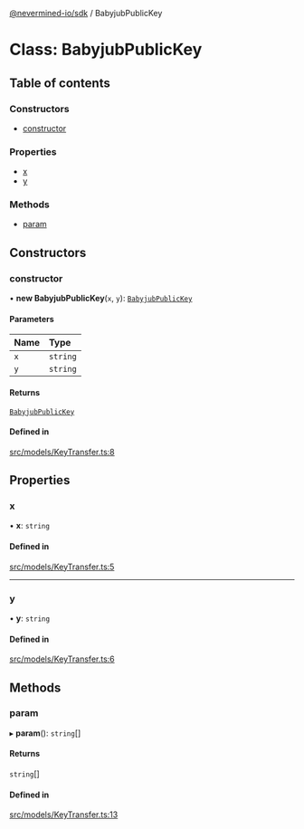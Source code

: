 [@nevermined-io/sdk](../code-reference.md) / BabyjubPublicKey

# Class: BabyjubPublicKey

## Table of contents

### Constructors

- [constructor](BabyjubPublicKey.md#constructor)

### Properties

- [x](BabyjubPublicKey.md#x)
- [y](BabyjubPublicKey.md#y)

### Methods

- [param](BabyjubPublicKey.md#param)

## Constructors

### constructor

• **new BabyjubPublicKey**(`x`, `y`): [`BabyjubPublicKey`](BabyjubPublicKey.md)

#### Parameters

| Name | Type     |
| :--- | :------- |
| `x`  | `string` |
| `y`  | `string` |

#### Returns

[`BabyjubPublicKey`](BabyjubPublicKey.md)

#### Defined in

[src/models/KeyTransfer.ts:8](https://github.com/nevermined-io/sdk-js/blob/4d0a0baa5afc98578a0eec8d32b14e61f501c376/src/models/KeyTransfer.ts#L8)

## Properties

### x

• **x**: `string`

#### Defined in

[src/models/KeyTransfer.ts:5](https://github.com/nevermined-io/sdk-js/blob/4d0a0baa5afc98578a0eec8d32b14e61f501c376/src/models/KeyTransfer.ts#L5)

---

### y

• **y**: `string`

#### Defined in

[src/models/KeyTransfer.ts:6](https://github.com/nevermined-io/sdk-js/blob/4d0a0baa5afc98578a0eec8d32b14e61f501c376/src/models/KeyTransfer.ts#L6)

## Methods

### param

▸ **param**(): `string`[]

#### Returns

`string`[]

#### Defined in

[src/models/KeyTransfer.ts:13](https://github.com/nevermined-io/sdk-js/blob/4d0a0baa5afc98578a0eec8d32b14e61f501c376/src/models/KeyTransfer.ts#L13)
